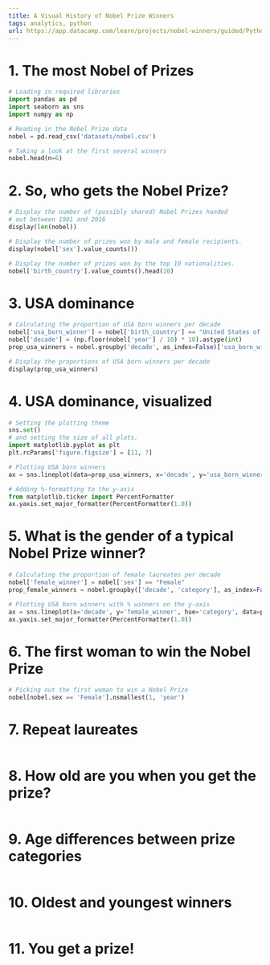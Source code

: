 ```yaml
---
title: A Visual History of Nobel Prize Winners
tags: analytics, python
url: https://app.datacamp.com/learn/projects/nobel-winners/guided/Python
---
```


# 1. The most Nobel of Prizes
```python
# Loading in required libraries
import pandas as pd
import seaborn as sns
import numpy as np

# Reading in the Nobel Prize data
nobel = pd.read_csv('datasets/nobel.csv')

# Taking a look at the first several winners
nobel.head(n=6)
```

# 2. So, who gets the Nobel Prize?
```python
# Display the number of (possibly shared) Nobel Prizes handed
# out between 1901 and 2016
display(len(nobel))

# Display the number of prizes won by male and female recipients.
display(nobel['sex'].value_counts())

# Display the number of prizes won by the top 10 nationalities.
nobel['birth_country'].value_counts().head(10)
```


# 3. USA dominance
```python
# Calculating the proportion of USA born winners per decade
nobel['usa_born_winner'] = nobel['birth_country'] == "United States of America"
nobel['decade'] = (np.floor(nobel['year'] / 10) * 10).astype(int)
prop_usa_winners = nobel.groupby('decade', as_index=False)['usa_born_winner'].mean()

# Display the proportions of USA born winners per decade
display(prop_usa_winners)
```


# 4. USA dominance, visualized
```python
# Setting the plotting theme
sns.set()
# and setting the size of all plots.
import matplotlib.pyplot as plt
plt.rcParams['figure.figsize'] = [11, 7]

# Plotting USA born winners 
ax = sns.lineplot(data=prop_usa_winners, x='decade', y='usa_born_winner')

# Adding %-formatting to the y-axis
from matplotlib.ticker import PercentFormatter
ax.yaxis.set_major_formatter(PercentFormatter(1.0))
```


# 5. What is the gender of a typical Nobel Prize winner?
```python
# Calculating the proportion of female laureates per decade
nobel['female_winner'] = nobel['sex'] == "Female"
prop_female_winners = nobel.groupby(['decade', 'category'], as_index=False)['female_winner'].mean()

# Plotting USA born winners with % winners on the y-axis
ax = sns.lineplot(x='decade', y='female_winner', hue='category', data=prop_female_winners)
ax.yaxis.set_major_formatter(PercentFormatter(1.0))
```


# 6. The first woman to win the Nobel Prize
```python
# Picking out the first woman to win a Nobel Prize
nobel[nobel.sex == 'Female'].nsmallest(1, 'year')
```


# 7. Repeat laureates
```python

```


# 8. How old are you when you get the prize?
```python

```


# 9. Age differences between prize categories
```python

```


# 10. Oldest and youngest winners
```python

```


# 11. You get a prize!
```python

```


